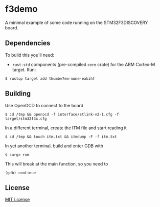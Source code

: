 # f3demo

A minimal example of some code running on the STM32F3DISCOVERY board.

## Dependencies

To build this you'll need:

- `rust-std` components (pre-compiled `core` crate) for the ARM Cortex-M
  target. Run:

```
$ rustup target add thumbv7em-none-eabihf
```

## Building
Use OpenOCD to connect to the board
```
$ cd /tmp && openocd -f interface/stlink-v2-1.cfg -f target/stm32f3x.cfg
```
In a different terminal, create the ITM file and start reading it
```
$ cd /tmp && touch itm.txt && itmdump -F -f itm.txt
```
In yet another terminal, build and enter GDB with
```
$ cargo run
```
This will break at the main function, so you need to
```
(gdb) continue
```

## License

[MIT License](LICENSE)
